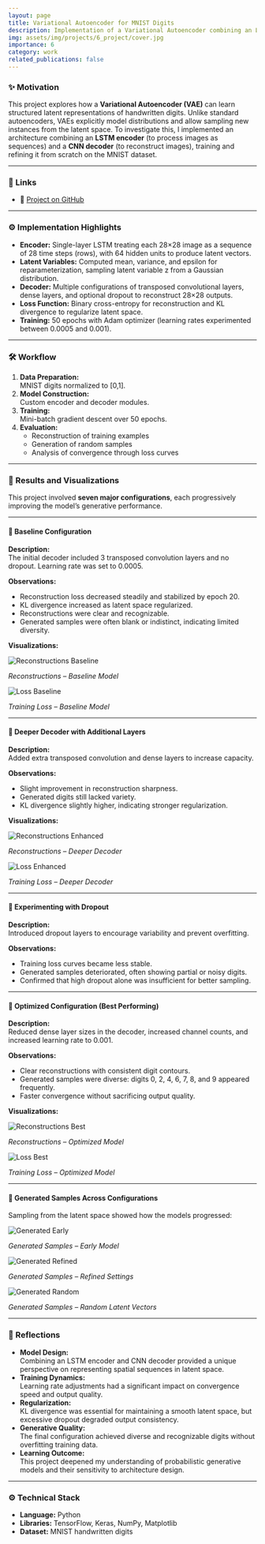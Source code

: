 ```yaml
---
layout: page
title: Variational Autoencoder for MNIST Digits
description: Implementation of a Variational Autoencoder combining an LSTM encoder and CNN decoder to generate handwritten digits, exploring architecture variations and training dynamics.
img: assets/img/projects/6_project/cover.jpg
importance: 6
category: work
related_publications: false
---
```


### ✨ Motivation

This project explores how a **Variational Autoencoder (VAE)** can learn structured latent representations of handwritten digits. Unlike standard autoencoders, VAEs explicitly model distributions and allow sampling new instances from the latent space. To investigate this, I implemented an architecture combining an **LSTM encoder** (to process images as sequences) and a **CNN decoder** (to reconstruct images), training and refining it from scratch on the MNIST dataset.

---

### 📎 Links

- 🔗 [Project on GitHub](https://github.com/sumeyye-agac/variational-autoencoder-MNIST-tensorflow)

---

### ⚙️ Implementation Highlights

- **Encoder:** Single-layer LSTM treating each 28×28 image as a sequence of 28 time steps (rows), with 64 hidden units to produce latent vectors.
- **Latent Variables:** Computed mean, variance, and epsilon for reparameterization, sampling latent variable z from a Gaussian distribution.
- **Decoder:** Multiple configurations of transposed convolutional layers, dense layers, and optional dropout to reconstruct 28×28 outputs.
- **Loss Function:** Binary cross-entropy for reconstruction and KL divergence to regularize latent space.
- **Training:** 50 epochs with Adam optimizer (learning rates experimented between 0.0005 and 0.001).

---

### 🛠️ Workflow

1. **Data Preparation:**  
   MNIST digits normalized to [0,1].
2. **Model Construction:**  
   Custom encoder and decoder modules.
3. **Training:**  
   Mini-batch gradient descent over 50 epochs.
4. **Evaluation:**  
   - Reconstruction of training examples  
   - Generation of random samples  
   - Analysis of convergence through loss curves

---

### 🧪 Results and Visualizations

This project involved **seven major configurations**, each progressively improving the model’s generative performance.

---

#### 🔹 Baseline Configuration

**Description:**  
The initial decoder included 3 transposed convolution layers and no dropout. Learning rate was set to 0.0005.

**Observations:**  
- Reconstruction loss decreased steadily and stabilized by epoch 20.  
- KL divergence increased as latent space regularized.  
- Reconstructions were clear and recognizable.  
- Generated samples were often blank or indistinct, indicating limited diversity.

**Visualizations:**

<div class="row mt-3">
  <div class="col-sm-6">
    <img src="/assets/img/projects/6_project/S5_test_49-.png" alt="Reconstructions Baseline" class="img-fluid rounded z-depth-1">
    <p class="mt-2 text-center"><em>Reconstructions – Baseline Model</em></p>
  </div>
  <div class="col-sm-6">
    <img src="/assets/img/projects/6_project/S5_loss_curves.png" alt="Loss Baseline" class="img-fluid rounded z-depth-1">
    <p class="mt-2 text-center"><em>Training Loss – Baseline Model</em></p>
  </div>
</div>

---

#### 🔹 Deeper Decoder with Additional Layers

**Description:**  
Added extra transposed convolution and dense layers to increase capacity.

**Observations:**  
- Slight improvement in reconstruction sharpness.  
- Generated digits still lacked variety.  
- KL divergence slightly higher, indicating stronger regularization.

**Visualizations:**

<div class="row mt-3">
  <div class="col-sm-6">
    <img src="/assets/img/projects/6_project/S6_test_49-.png" alt="Reconstructions Enhanced" class="img-fluid rounded z-depth-1">
    <p class="mt-2 text-center"><em>Reconstructions – Deeper Decoder</em></p>
  </div>
  <div class="col-sm-6">
    <img src="/assets/img/projects/6_project/S6_loss_curves.png" alt="Loss Enhanced" class="img-fluid rounded z-depth-1">
    <p class="mt-2 text-center"><em>Training Loss – Deeper Decoder</em></p>
  </div>
</div>

---

#### 🔹 Experimenting with Dropout

**Description:**  
Introduced dropout layers to encourage variability and prevent overfitting.

**Observations:**  
- Training loss curves became less stable.  
- Generated samples deteriorated, often showing partial or noisy digits.  
- Confirmed that high dropout alone was insufficient for better sampling.

---

#### 🔹 Optimized Configuration (Best Performing)

**Description:**  
Reduced dense layer sizes in the decoder, increased channel counts, and increased learning rate to 0.001.

**Observations:**  
- Clear reconstructions with consistent digit contours.  
- Generated samples were diverse: digits 0, 2, 4, 6, 7, 8, and 9 appeared frequently.  
- Faster convergence without sacrificing output quality.

**Visualizations:**

<div class="row mt-3">
  <div class="col-sm-6">
    <img src="/assets/img/projects/6_project/S7_test_49-.png" alt="Reconstructions Best" class="img-fluid rounded z-depth-1">
    <p class="mt-2 text-center"><em>Reconstructions – Optimized Model</em></p>
  </div>
  <div class="col-sm-6">
    <img src="/assets/img/projects/6_project/S10_loss_curves.png" alt="Loss Best" class="img-fluid rounded z-depth-1">
    <p class="mt-2 text-center"><em>Training Loss – Optimized Model</em></p>
  </div>
</div>

---

#### 🔹 Generated Samples Across Configurations

Sampling from the latent space showed how the models progressed:

<div class="row mt-3">
  <div class="col-sm-4">
    <img src="/assets/img/projects/6_project/S8_test_49-.png" alt="Generated Early" class="img-fluid rounded z-depth-1">
    <p class="mt-2 text-center"><em>Generated Samples – Early Model</em></p>
  </div>
  <div class="col-sm-4">
    <img src="/assets/img/projects/6_project/S8_test_99-.png" alt="Generated Refined" class="img-fluid rounded z-depth-1">
    <p class="mt-2 text-center"><em>Generated Samples – Refined Settings</em></p>
  </div>
  <div class="col-sm-4">
    <img src="/assets/img/projects/6_project/generated_images.png" alt="Generated Random" class="img-fluid rounded z-depth-1">
    <p class="mt-2 text-center"><em>Generated Samples – Random Latent Vectors</em></p>
  </div>
</div>

---

### 📝 Reflections

- **Model Design:**  
  Combining an LSTM encoder and CNN decoder provided a unique perspective on representing spatial sequences in latent space.
- **Training Dynamics:**  
  Learning rate adjustments had a significant impact on convergence speed and output quality.
- **Regularization:**  
  KL divergence was essential for maintaining a smooth latent space, but excessive dropout degraded output consistency.
- **Generative Quality:**  
  The final configuration achieved diverse and recognizable digits without overfitting training data.
- **Learning Outcome:**  
  This project deepened my understanding of probabilistic generative models and their sensitivity to architecture design.

---

### ⚙️ Technical Stack

- **Language:** Python
- **Libraries:** TensorFlow, Keras, NumPy, Matplotlib
- **Dataset:** MNIST handwritten digits
